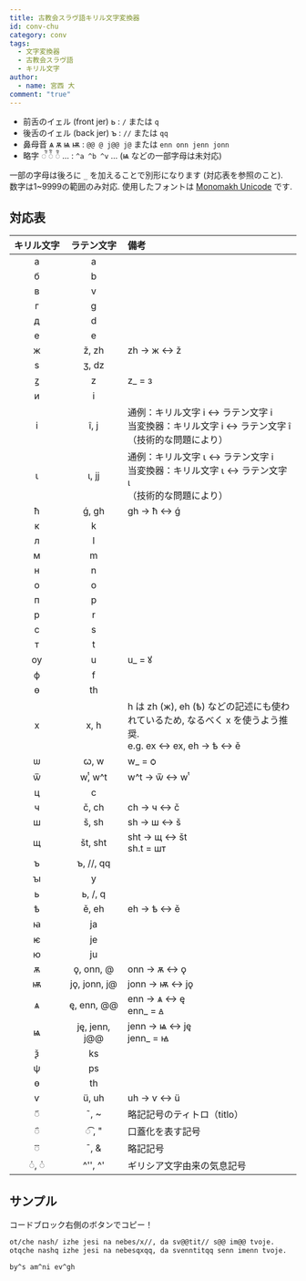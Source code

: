 ```yaml
---
title: 古教会スラヴ語キリル文字変換器
id: conv-chu
category: conv
tags:
  - 文字変換器
  - 古教会スラヴ語
  - キリル文字
author:
  - name: 宮西 大
comment: "true"
---
```

- 前舌のイェル (front jer) <span cyrs>ь</span> : `/` または `q`
- 後舌のイェル (back jer) <span cyrs>ъ</span> : `//` または `qq`
- 鼻母音 ѧ ѫ ѩ ѭ : `@@ @ j@@ j@` または `enn onn jenn jonn`
- 略字 <span cyrs>◌ⷶ҇  ◌ⷠ҇ ◌ⷡ҇</span> ... : `^a ^b ^v` ... (<span cyrs>ѩ</span> などの一部字母は未対応)

一部の字母は後ろに `_` を加えることで別形になります (対応表を参照のこと).  
数字は1~9999の範囲のみ対応. 使用したフォントは [Monomakh Unicode](https://sci.ponomar.net/) です.

<HLConverter src="/conv/chu.tsv" fontRight="Monomakh Unicode" />

## 対応表

| キ⁠リ⁠ル⁠文⁠字 | ラ⁠テ⁠ン⁠文⁠字 | 備考 |
| :--: | :--: | :-- |
| <span cyrs>а</span> | a |  |
| <span cyrs>б</span> | b |  |
| <span cyrs>в</span> | v |  |
| <span cyrs>г</span> | g |  |
| <span cyrs>д</span> | d |  |
| <span cyrs>е</span> | e |  |
| <span cyrs>ж</span> | ž, zh | zh → <span cyrs>ж</span> ↔ ž |
| <span cyrs>ѕ</span> | ʒ, dz |  |
| <span cyrs>ꙁ</span> | z | z_ = <span cyrs>з</span> |
| <span cyrs>и</span> | i |  |
| <span cyrs>і</span> | î, j | 通例：キリル文字 <span cyrs>і</span> ↔ ラテン文字 i <br> 当変換器：キリル文字 <span cyrs>і</span> ↔ ラテン文字 î <br> （技術的な問題により） |
| <span cyrs>ꙇ</span> | ɩ, jj | 通例：キリル文字 <span cyrs>ꙇ</span> ↔ ラテン文字 i <br> 当変換器：キリル文字 <span cyrs>ꙇ</span> ↔ ラテン文字 ɩ <br> （技術的な問題により） |
| <span cyrs>ћ</span> | ǵ, gh | gh → <span cyrs>ћ</span> ↔ ǵ |
| <span cyrs>к</span> | k |  |
| <span cyrs>л</span> | l |  |
| <span cyrs>м</span> | m |  |
| <span cyrs>н</span> | n |  |
| <span cyrs>о</span> | o |  |
| <span cyrs>п</span> | p |  |
| <span cyrs>р</span> | r |  |
| <span cyrs>с</span> | s |  |
| <span cyrs>т</span> | t |  |
| <span cyrs>ѹ</span> | u | u_ = <span cyrs>ꙋ</span> |
| <span cyrs>ф</span> | f |  |
| <span cyrs>ѳ</span> | th |  |
| <span cyrs>х</span> | x, h | h は zh (<span cyrs>ж</span>), eh (<span cyrs>ѣ</span>) などの記述にも使われているため, なるべく x を使うよう推奨. <br>e.g. ex ↔ <span cyrs>ех</span>, eh → <span cyrs>ѣ</span> ↔ ě |
| <span cyrs>ѡ</span> | ꞷ, w | w_ = <span cyrs>ѻ</span> |
| <span cyrs>ѿ</span> | wͭ, w^t | w^t → <span cyrs>ѿ</span> ↔ wͭ |
| <span cyrs>ц</span> | c |  |
| <span cyrs>ч</span> | č, ch | ch → <span cyrs>ч</span> ↔ č |
| <span cyrs>ш</span> | š, sh | sh → <span cyrs>ш</span> ↔ š |
| <span cyrs>щ</span> | št, sht | sht → <span cyrs>щ</span> ↔ št <br> sh.t = <span cyrs>шт</span> |
| <span cyrs>ъ</span> | ъ, //, qq |  |
| <span cyrs>ꙑ</span> | y |  |
| <span cyrs>ь</span> | ь, /, q |  |
| <span cyrs>ѣ</span> | ě, eh | eh → <span cyrs>ѣ</span> ↔ ě |
| <span cyrs>ꙗ</span> | ja |  |
| <span cyrs>ѥ</span> | je |  |
| <span cyrs>ю</span> | ju |  |
| <span cyrs>ѫ</span> | ǫ, onn, @ | onn → <span cyrs>ѫ</span> ↔ ǫ |
| <span cyrs>ѭ</span> | jǫ, jonn, j@ | jonn → <span cyrs>ѭ</span> ↔ jǫ |
| <span cyrs>ѧ</span> | ę, enn, @@ | enn → <span cyrs>ѧ</span> ↔ ę<br>enn_ = <span cyrs>ꙙ</span> |
| <span cyrs>ѩ</span> | ję, jenn, j@@ | jenn → <span cyrs>ѩ</span> ↔ ję<br>jenn_ = <span cyrs>ꙝ</span> |
| <span cyrs>ѯ</span> | ks |  |
| <span cyrs>ѱ</span> | ps |  |
| <span cyrs>ѳ</span> | th |  |
| <span cyrs>ѵ</span> | ü, uh | uh → <span cyrs>ѵ</span> ↔ ü |
| <span cyrs>◌҃</span> | ˜, ~ | 略記記号のティトロ（titlo） |
| <span cyrs>◌҄</span> | ◌͡&nbsp;, " | 口蓋化を表す記号 |
| <span cyrs>◌꙯</span> | ¯, & | 略記記号 |
| <span cyrs>◌҆, ◌҅</span> | ^'', ^' | ギリシア文字由来の気息記号 |

## サンプル

コードブロック右側のボタンでコピー！

```txt
ot/che nash/ izhe jesi na nebes/x//, da sv@@tit// s@@ im@@ tvoje.
otqche nashq izhe jesi na nebesqxqq, da svenntitqq senn imenn tvoje.
```

```txt
by^s am^ni ev^gh
```
